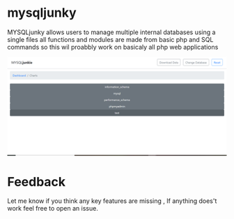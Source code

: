 # mysqljunky

MYSQLjunky allows users to manage multiple internal databases using a single files all functions and modules are made from basic php and SQL commands so this wil proabbly work on basicaly all php web applications

![Screenshot](Screenshot.png?raw=ture "Screenshot")

# Feedback

Let me know if you think any key features are missing , If anything does't work feel free to open an issue. 

